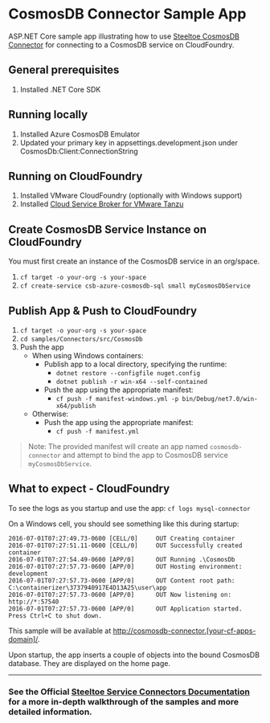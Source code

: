 ﻿# CosmosDB Connector Sample App

ASP.NET Core sample app illustrating how to use [Steeltoe CosmosDB Connector](https://docs.steeltoe.io/api/v3/connectors/cosmosdb.html) for connecting to a CosmosDB service on CloudFoundry.

## General prerequisites

1. Installed .NET Core SDK

## Running locally

1. Installed Azure CosmosDB Emulator
1. Updated your primary key in appsettings.development.json under CosmosDb:Client:ConnectionString

## Running on CloudFoundry

1. Installed VMware CloudFoundry (optionally with Windows support)
1. Installed [Cloud Service Broker for VMware Tanzu](https://docs.vmware.com/en/Cloud-Service-Broker-for-VMware-Tanzu/index.html)

## Create CosmosDB Service Instance on CloudFoundry

You must first create an instance of the CosmosDB service in an org/space.

1. `cf target -o your-org -s your-space`
1. `cf create-service csb-azure-cosmosdb-sql small myCosmosDbService`

## Publish App & Push to CloudFoundry

1. `cf target -o your-org -s your-space`
1. `cd samples/Connectors/src/CosmosDb`
1. Push the app
   - When using Windows containers:
     - Publish app to a local directory, specifying the runtime:
       * `dotnet restore --configfile nuget.config`
       * `dotnet publish -r win-x64 --self-contained`
     - Push the app using the appropriate manifest:
       * `cf push -f manifest-windows.yml -p bin/Debug/net7.0/win-x64/publish`
   - Otherwise:
     - Push the app using the appropriate manifest:
       * `cf push -f manifest.yml`

> Note: The provided manifest will create an app named `cosmosdb-connector` and attempt to bind the app to CosmosDB service `myCosmosDbService`.

## What to expect - CloudFoundry

To see the logs as you startup and use the app: `cf logs mysql-connector`

On a Windows cell, you should see something like this during startup:

```text
2016-07-01T07:27:49.73-0600 [CELL/0]     OUT Creating container
2016-07-01T07:27:51.11-0600 [CELL/0]     OUT Successfully created container
2016-07-01T07:27:54.49-0600 [APP/0]      OUT Running .\CosmosDb
2016-07-01T07:27:57.73-0600 [APP/0]      OUT Hosting environment: development
2016-07-01T07:27:57.73-0600 [APP/0]      OUT Content root path: C:\containerizer\3737940917E4D13A25\user\app
2016-07-01T07:27:57.73-0600 [APP/0]      OUT Now listening on: http://*:57540
2016-07-01T07:27:57.73-0600 [APP/0]      OUT Application started. Press Ctrl+C to shut down.
```

This sample will be available at <http://cosmosdb-connector.[your-cf-apps-domain]/>.

Upon startup, the app inserts a couple of objects into the bound CosmosDB database. They are displayed on the home page.

---

### See the Official [Steeltoe Service Connectors Documentation](https://docs.steeltoe.io/api/v3/connectors/) for a more in-depth walkthrough of the samples and more detailed information.
